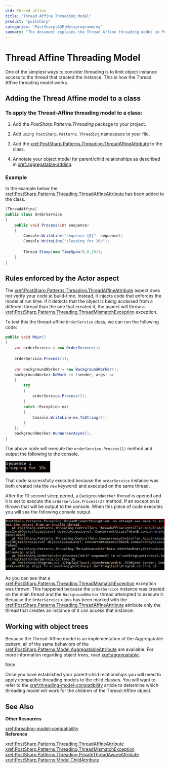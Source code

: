 ```yaml
---
uid: thread-affine
title: "Thread Affine Threading Model"
product: "postsharp"
categories: "PostSharp;AOP;Metaprogramming"
summary: "The document explains the Thread Affine threading model in PostSharp, which restricts object instance access to the thread that created it. It illustrates how to apply this model to a class and its enforcement rules."
---
```

# Thread Affine Threading Model

One of the simplest ways to consider threading is to limit object instance access to the thread that created the instance. This is how the Thread Affine threading model works.


## Adding the Thread Affine model to a class


### To apply the Thread-Affine threading model to a class:

1. Add the *PostSharp.Patterns.Threading* package to your project. 


2. Add `using PostSharp.Patterns.Threading` namespace to your file. 


3. Add the <xref:PostSharp.Patterns.Threading.ThreadAffineAttribute> to the class. 


4. Annotate your object model for parent/child relationships as described in <xref:aggregatable-adding>. 



### Example

In the example below the <xref:PostSharp.Patterns.Threading.ThreadAffineAttribute> has been added to the class. 

```csharp
[ThreadAffine]
public class OrderService
{
    public void Process(int sequence)
    {
        Console.WriteLine("sequence {0}", sequence);
        Console.WriteLine("sleeping for 10s");
        
        Thread.Sleep(new TimeSpan(0,0,10));
    }
}
```


## Rules enforced by the Actor aspect



The <xref:PostSharp.Patterns.Threading.ThreadAffineAttribute> aspect does not verify your code at build-time. Instead, it injects code that enforces the model at run time. If it detects that the object is being accessed from a different thread than the one that created it, the aspect will throw a <xref:PostSharp.Patterns.Threading.ThreadMismatchException> exception. 

To test this the thread-affine `OrderService` class, we can run the following code: 

```csharp
public void Main()
{
    var orderService = new OrderService();
            
    orderService.Process(1);

    var backgroundWorker = new BackgroundWorker();
    backgroundWorker.DoWork += (sender, args) =>
    {
        try
        {
            orderService.Process(2);
        }
        catch (Exception ex)
        {
            Console.WriteLine(ex.ToString());
        }
    };
    backgroundWorker.RunWorkerAsync();  
}
```

The above code will execute the `orderService.Process(1)` method and output the following to the console. 

![](threadaffine5.PNG)

That code successfully executed because the `orderService` instance was both created (via the `new` keyword) and executed on the same thread. 

After the 10 second sleep period, a `BackgroundWorker` thread is opened and it is set to execute the `orderService.Process(2)` method. If an exception is thrown that will be output to the console. When this piece of code executes you will see the following console output. 

![](threadaffine6.PNG)

As you can see that a <xref:PostSharp.Patterns.Threading.ThreadMismatchException> exception was thrown. This happened because the `orderService` instance was created on the main thread and the `BackgroundWorker` thread attempted to execute it. Because the `OrderService` class has been marked with the <xref:PostSharp.Patterns.Threading.ThreadAffineAttribute> attribute only the thread that creates an instance of it can access that instance. 


## Working with object trees

Because the Thread-Affine model is an implementation of the Aggregatable pattern, all of the same behaviors of the <xref:PostSharp.Patterns.Model.AggregatableAttribute> are available. For more information regarding object trees, read <xref:aggregatable>. 

> [!NOTE]
> Once you have established your parent-child relationships you will need to apply compatible threading models to the child classes. You will want to refer to the <xref:threading-model-compatibility> article to determine which threading model will work for the children of the Thread-Affine object. 

## See Also

**Other Resources**

<xref:threading-model-compatibility>
<br>**Reference**

<xref:PostSharp.Patterns.Threading.ThreadAffineAttribute>
<br><xref:PostSharp.Patterns.Threading.ThreadMismatchException>
<br><xref:PostSharp.Patterns.Threading.PrivateThreadAwareAttribute>
<br><xref:PostSharp.Patterns.Model.ChildAttribute>
<br>
